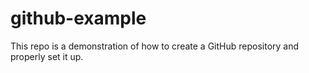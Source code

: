 # github-example
This repo is a demonstration of how to create a GitHub repository and properly set it up.
